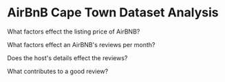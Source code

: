 
# AirBnB Cape Town Dataset Analysis

What factors effect the listing price of AirBNB?

What factors effect an AirBNB's reviews per month?

Does the host's details effect the reviews?

What contributes to a good review?

